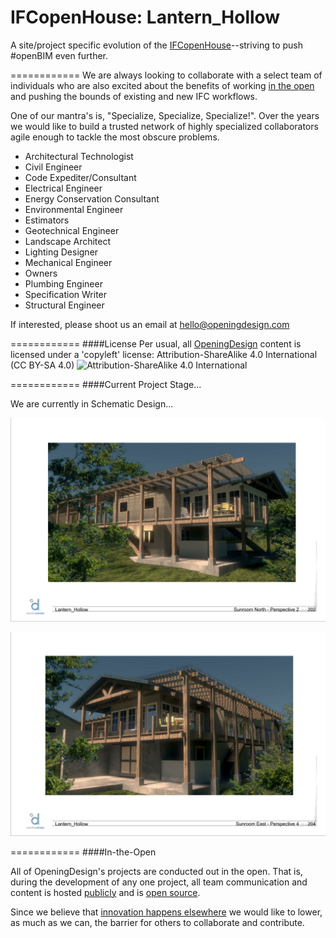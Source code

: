 IFCopenHouse: Lantern_Hollow
============

A site/project specific evolution of the [IFCopenHouse](http://blog.ifcopenshell.org/2012/11/say-hi-to-ifcopenhouse.html)--striving to push #openBIM even further.

============
We are always looking to collaborate with a select team of individuals who are also excited about the benefits of working  <a href="#In-the-Open">in the open</a> and pushing the bounds of existing and new IFC workflows.

One of our mantra's is, "Specialize, Specialize, Specialize!".  Over the years we would like to build a trusted network of highly specialized collaborators agile enough to tackle the most obscure problems.

* Architectural Technologist
* Civil Engineer
* Code Expediter/Consultant
* Electrical Engineer
* Energy Conservation Consultant
* Environmental Engineer
* Estimators
* Geotechnical Engineer
* Landscape Architect
* Lighting Designer
* Mechanical Engineer
* Owners
* Plumbing Engineer
* Specification Writer
* Structural Engineer

If interested, please shoot us an email at <a href="mailto:hello@openingdesign.com">hello@openingdesign.com</a>

============
####License
Per usual, all [OpeningDesign](http://openingdesign.com) content is licensed under a 'copyleft' license: 
Attribution-ShareAlike 4.0 International (CC BY-SA 4.0)
![Attribution-ShareAlike 4.0 International](http://i.creativecommons.org/l/by-sa/3.0/88x31.png)

============
####Current Project Stage...

We are currently in Schematic Design...

![](https://raw.githubusercontent.com/OpeningDesign/IFCopenHouse_Lantern_Hollow/5e04d0338220e906ccc4715e8c363a8fd38db2c8/Out/20140812-%20schematic%20design%20meeting/Scheme%20-%20Sunroom%20North%20Page%20005.png)

![](https://raw.githubusercontent.com/OpeningDesign/IFCopenHouse_Lantern_Hollow/5e04d0338220e906ccc4715e8c363a8fd38db2c8/Out/20140812-%20schematic%20design%20meeting/Scheme%20-%20Sunroom%20East%20Page%20007.png)

============
####In-the-Open

All of OpeningDesign's projects are conducted out in the open.  That is, during the development of any one project, all team communication and content is hosted [publicly](https://github.com/OpeningDesign) and is <a href="#License">open source</a>.

Since we believe that [innovation happens elsewhere](https://www.google.com/search?sourceid=chrome-psyapi2&rlz=1C1CHFX_enUS591US591&ion=1&espv=&ie=UTF-8&q=innovation%20happens%20elsewhere) we would like to lower, as much as we can, the barrier for others to collaborate and contribute.


 
 


